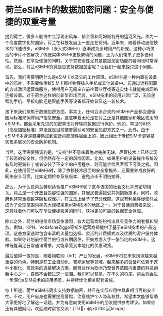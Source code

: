 # 荷兰eSIM卡的数据加密问题：安全与便捷的双重考量

提到荷兰，很多人脑海中会浮现出风车、郁金香和阿姆斯特丹的运河风光。作为一个高度数字化的国家，荷兰在科技发展上一直走在前列。近年来，随着移动通信技术的飞速进步，eSIM卡（嵌入式SIM卡）逐渐成为全球用户的新宠。这种小巧灵活的卡片不仅解决了传统实体SIM卡更换繁琐的问题，还为人们带来了更多便利性。然而，在享受便捷的同时，关于其安全性尤其是数据加密功能的疑问也时常浮现。那么，荷兰eSIM卡究竟是否支持数据加密呢？让我们一起来探讨这个问题。

首先，我们需要明确什么是eSIM卡以及它的工作原理。eSIM卡是一种内置在设备中的芯片，不需要像传统SIM卡那样物理插入手机或其他设备中。它通过远程配置的方式激活运营商服务，使得用户无需亲自前往营业厅或寄送实体卡就能完成网络连接设置。对于荷兰这样的创新型市场而言，eSIM技术的应用非常广泛，无论是智能手机、平板电脑还是智能手表等设备都开始普及这一新技术。

接下来我们聚焦于数据加密方面。事实上，任何合法合规的eSIM卡产品都会遵循国际标准来保障用户信息安全。这意味着无论是在荷兰还是其他国家和地区使用的eSIM卡，都会采用先进的加密算法对传输的数据进行保护。例如，常见的AES（高级加密标准）算法就是目前被普遍认可的安全加密方式之一。此外，由于eSIM卡本身是直接集成到设备内部硬件层面上的，因此相比于传统SIM卡更容易实现多层次的安全防护机制。

当然，这里需要强调的是，“支持”并不意味着绝对完美无缺。尽管技术上已经实现了较高的安全性，但仍然存在一定的风险因素。比如，如果用户的设备操作系统没有及时更新补丁或者安装了不安全的应用程序，则可能会给黑客留下可乘之机。因此，在使用荷兰eSIM卡时，除了依赖技术层面的安全措施外，还需要养成良好的网络安全习惯，比如定期检查系统版本、避免点击不明链接等。

那么，为什么说荷兰特别适合推广eSIM卡呢？这与该国的社会文化背景密切相关。荷兰是一个开放且包容性强的国家，其居民普遍接受并拥抱新技术。同时，政府也非常重视数字隐私权保护，在立法上给予了充分保障。这些有利条件促使荷兰成为了全球范围内率先大规模采用eSIM技术的地区之一。对于普通消费者来说，这意味着他们可以在享受便捷服务的同时，获得更加可靠的数据安全保障。

除此之外，荷兰的电信市场竞争激烈，各大运营商纷纷推出具有竞争力的套餐和服务。例如，KPN、VodafoneZiggo等知名运营商都提供了基于eSIM技术的产品选项。这些方案通常包含丰富的流量包选择、灵活的计费模式以及优质的客户服务体验。如果你计划前往荷兰旅行或长期居住，不妨考虑入手一张当地的eSIM卡，这样既能满足日常通讯需求，又能享受到本地化的优惠政策。

最后值得一提的是，随着物联网（IoT）产业的发展，eSIM卡将在未来扮演越来越重要的角色。特别是在工业自动化、智能家居等领域，越来越多的设备将依赖于这种小型化、高效率的连接解决方案。而荷兰作为欧洲乃至世界范围内重要的科技创新中心之一，自然不会错过这一浪潮。我们可以预见，在不久的将来，荷兰将会进一步深化eSIM技术的应用场景，并持续优化相关配套设施。

综上所述，荷兰eSIM卡确实支持数据加密，并且在实际应用中具备相当高的安全性。不过，用户自身也需要提高警惕，注意维护个人隐私权益。希望本文能够帮助大家更好地了解这一话题，并为有意向使用eSIM卡的朋友提供参考建议。如果你还有其他疑问，欢迎随时留言交流！[TG💪+ @jx0703 ![Image](https://github.com/user-attachments/assets/dbca1d08-cadb-493c-b0ec-ad6f7a83f270)]